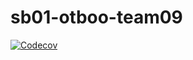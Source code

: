 # sb01-otboo-team09

[![Codecov](https://codecov.io/gh/SB01-Team09/sb01-otboo-team09/branch/develop/graph/badge.svg)](https://codecov.io/gh/SB01-Team09/sb01-otboo-team09)
